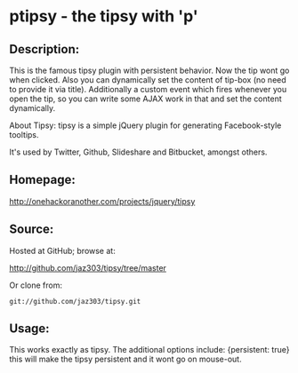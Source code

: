 # ptipsy - the tipsy with 'p'


## Description:

This is the famous tipsy plugin with persistent behavior. Now the tip wont go when clicked. Also you can dynamically
set the content of tip-box (no need to provide it via title). Additionally a custom event which fires whenever you open 
the tip, so you can write some AJAX work in that and set the content dynamically.
 
About Tipsy:
tipsy is a simple jQuery plugin for generating Facebook-style tooltips.

It's used by Twitter, Github, Slideshare and Bitbucket, amongst others.

## Homepage:

http://onehackoranother.com/projects/jquery/tipsy

## Source:

Hosted at GitHub; browse at:

  http://github.com/jaz303/tipsy/tree/master

Or clone from:

    git://github.com/jaz303/tipsy.git

## Usage:

This works exactly as tipsy. The additional options include: 
{persistent: true} this will make the tipsy persistent and it wont go on mouse-out.
